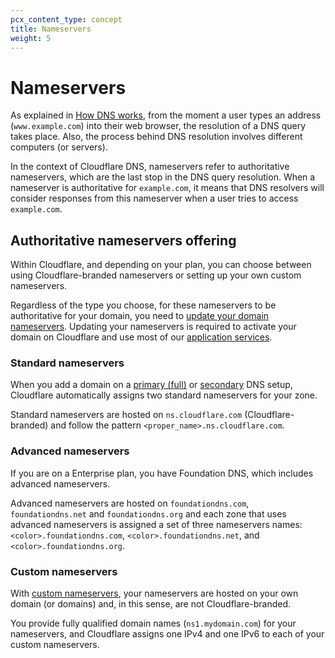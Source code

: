 ```yaml
---
pcx_content_type: concept
title: Nameservers
weight: 5
---
```


# Nameservers

As explained in [How DNS works](https://www.cloudflare.com/learning/dns/what-is-dns/), from the moment a user types an address (`www.example.com`) into their web browser, the resolution of a DNS query takes place. Also, the process behind DNS resolution involves different computers (or servers).

In the context of Cloudflare DNS, nameservers refer to authoritative nameservers, which are the last stop in the DNS query resolution. When a nameserver is authoritative for `example.com`, it means that DNS resolvers will consider responses from this nameserver when a user tries to access `example.com`.

## Authoritative nameservers offering

Within Cloudflare, and depending on your plan, you can choose between using Cloudflare-branded nameservers or setting up your own custom nameservers.

Regardless of the type you choose, for these nameservers to be authoritative for your domain, you need to [update your domain nameservers](/dns/nameservers/update-nameservers/). Updating your nameservers is required to activate your domain on Cloudflare and use most of our [application services](/fundamentals/concepts/how-cloudflare-works/#application-services).

### Standard nameservers

When you add a domain on a [primary (full)](/dns/zone-setups/full-setup/) or [secondary](/dns/zone-setups/zone-transfers/cloudflare-as-secondary/) DNS setup, Cloudflare automatically assigns two standard nameservers for your zone.

Standard nameservers are hosted on `ns.cloudflare.com` (Cloudflare-branded) and follow the pattern `<proper_name>.ns.cloudflare.com`.

### Advanced nameservers

If you are on a Enterprise plan, you have Foundation DNS, which includes advanced nameservers.

Advanced nameservers are hosted on `foundationdns.com`, `foundationdns.net` and `foundationdns.org` and each zone that uses advanced nameservers is assigned a set of three nameservers names: `<color>.foundationdns.com`, `<color>.foundationdns.net`, and `<color>.foundationdns.org`.

### Custom nameservers

With [custom nameservers](/dns/nameservers/custom-nameservers/), your nameservers are hosted on your own domain (or domains) and, in this sense, are not Cloudflare-branded.

You provide fully qualified domain names (`ns1.mydomain.com`) for your nameservers, and Cloudflare assigns one IPv4 and one IPv6 to each of your custom nameservers.